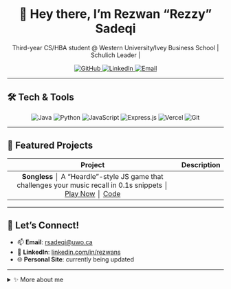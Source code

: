<!--
  👉 Welcome to your README. Feel free to customize!
-->

<div align="center">
  <h1>👋 Hey there, I’m Rezwan “Rezzy” Sadeqi</h1>
  <p>Third-year CS/HBA student @ Western University/Ivey Business School | Schulich Leader | </p>
  
  <p>
    <a href="https://github.com/rezwansdq">
      <img src="https://img.shields.io/badge/GitHub-Profile-181717?style=for-the-badge&logo=github" alt="GitHub"/>
    </a>
    <a href="https://www.linkedin.com/in/rezwans">
      <img src="https://img.shields.io/badge/LinkedIn-Connect-0A66C2?style=for-the-badge&logo=linkedin" alt="LinkedIn"/>
    </a>
    <a href="mailto:rsadeqi@uwo.ca">
      <img src="https://img.shields.io/badge/Email-Reach%20Out-D14836?style=for-the-badge&logo=gmail" alt="Email"/>
    </a>
  </p>
</div>

---

## 🛠️ Tech & Tools

<div align="center">
  <img src="https://img.shields.io/badge/Java-17-007396?style=flat&logo=java&logoColor=white" alt="Java"/>
  <img src="https://img.shields.io/badge/Python-3.11-3776AB?style=flat&logo=python&logoColor=white" alt="Python"/>
  <img src="https://img.shields.io/badge/JavaScript-ES6-F7DF1E?style=flat&logo=javascript&logoColor=black" alt="JavaScript"/>
  <img src="https://img.shields.io/badge/Express-454545?style=flat&logo=express&logoColor=white" alt="Express.js"/>
  <img src="https://img.shields.io/badge/Vercel-000000?style=flat&logo=vercel&logoColor=white" alt="Vercel"/>
  <img src="https://img.shields.io/badge/Git-F05032?style=flat&logo=git&logoColor=white" alt="Git"/>
  <!-- add or remove as you like -->
</div>

---

## 🚀 Featured Projects

| Project | Description |
| :-----: | :---------: |
| **Songless** │ A “Heardle”-style JS game that challenges your music recall in 0.1s snippets │ [Play Now](https://sl.rsadeqi.com) │ [Code](https://github.com/rezwansdq/rapSongless) |


---

## 💬 Let’s Connect!

- 📫 **Email**: rsadeqi@uwo.ca  
- 🔗 **LinkedIn**: [linkedin.com/in/rezwans](https://www.linkedin.com/in/rezwans)  
- 🌐 **Personal Site**: currently being updated

---

<details>
  <summary>✨ More about me</summary>
  <ul>
    <li>🔭 I’m currently building scalable web games & exploring AI-driven UX.</li>
    <li>🌱 Learning advanced ML algorithms and cloud deployments (AWS, Docker).</li>
    <li>⚡ Fun facts: I was on team Canada for Taekwondo, top 8000 in Valorant and am max townhall in Clash of Clans!</li>
  </ul>
</details>

